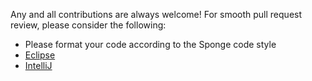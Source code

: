 Any and all contributions are always welcome! For smooth pull request review, please consider the following:
* Please format your code according to the Sponge code style
 * [Eclipse](https://github.com/SpongePowered/SpongeAPI/tree/master/extra/eclipse)
 * [IntelliJ](https://github.com/SpongePowered/SpongeAPI/tree/master/extra/intellij)

